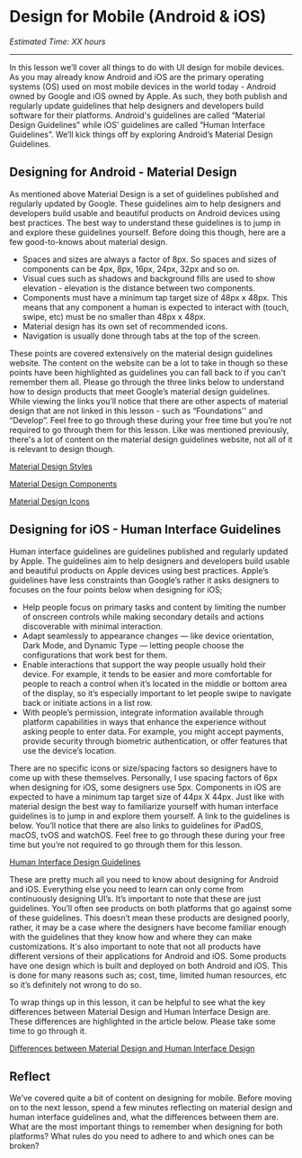 # Design for Mobile (Android & iOS)
*Estimated Time: XX hours*

---

In this lesson we’ll cover all things to do with UI design for mobile devices. As you may already know Android and iOS are the primary operating systems (OS) used on most mobile devices in the world today - Android owned by Google and iOS owned by Apple. As such, they both publish and regularly update guidelines that help designers and developers build software for their platforms. Android's guidelines are called “Material Design Guidelines” while iOS’ guidelines are called “Human Interface Guidelines”. We’ll kick things off by exploring Android’s Material Design Guidelines. 


## Designing for Android - Material Design
As mentioned above Material Design is a set of guidelines published and regularly updated by Google. These guidelines aim to help designers and developers build usable and beautiful products on Android devices using best practices. The best way to understand these guidelines is to jump in and explore these guidelines yourself. Before doing this though, here are a few good-to-knows about material design.

- Spaces and sizes are always a factor of 8px. So spaces and sizes of components can be 4px, 8px, 16px, 24px, 32px and so on.
- Visual cues such as shadows and background fills are used to show elevation - elevation is the distance between two components.  
- Components must have a minimum tap target size of 48px x 48px. This means that any component a human is expected to interact with (touch, swipe, etc) must be no smaller than 48px x 48px.
- Material design has its own set of recommended icons.
- Navigation is usually done through tabs at the top of the screen.

These points are covered extensively on the material design guidelines website. The content on the website can be a lot to take in though so these points have been highlighted as guidelines you can fall back to if you can't remember them all. Please go through the three links below to understand how to design products that meet Google’s material design guidelines. While viewing the links you’ll notice that there are other aspects of material design that are not linked in this lesson - such as “Foundations'' and “Develop”. Feel free to go through these during your free time but you’re not required to go through them for this lesson. Like was mentioned previously, there's a lot of content on the material design guidelines website, not all of it is relevant to design though. 

[Material Design Styles](https://m3.material.io/styles)

[Material Design Components](https://m3.material.io/components)

[Material Design Icons](https://fonts.google.com/icons)


## Designing for iOS - Human Interface Guidelines
Human interface guidelines are guidelines published and regularly updated by Apple. The guidelines aim to help designers and developers build usable and beautiful products on Apple devices using best practices. Apple’s guidelines have less constraints than Google’s rather it asks designers to focuses on the four points below when designing for iOS;

- Help people focus on primary tasks and content by limiting the number of onscreen controls while making secondary details and actions discoverable with minimal interaction.
- Adapt seamlessly to appearance changes — like device orientation, Dark Mode, and Dynamic Type — letting people choose the configurations that work best for them.
- Enable interactions that support the way people usually hold their device. For example, it tends to be easier and more comfortable for people to reach a control when it’s located in the middle or bottom area of the display, so it’s especially important to let people swipe to navigate back or initiate actions in a list row.
- With people’s permission, integrate information available through platform capabilities in ways that enhance the experience without asking people to enter data. For example, you might accept payments, provide security through biometric authentication, or offer features that use the device’s location.

There are no specific icons or size/spacing factors so designers have to come up with these themselves. Personally, I use spacing factors of 6px when designing for iOS, some designers use 5px. Components in iOS are expected to have a minimum tap target size of 44px X 44px. 
Just like with material design the best way to familiarize yourself with human interface guidelines is to jump in and explore them yourself. A link to the guidelines is below. You’ll notice that there are also links to guidelines for iPadOS, macOS, tvOS and watchOS. Feel free to go through these during your free time but you’re not required to go through them for this lesson. 

[Human Interface Design Guidelines](https://developer.apple.com/design/human-interface-guidelines/platforms/designing-for-ios/)

These are pretty much all you need to know about designing for Android and iOS. Everything else you need to learn can only come from continuously designing UI’s. It’s important to note that these are just guidelines. You’ll often see products on both platforms that go against some of these guidelines. This doesn’t mean these products are designed poorly, rather, it may be a case where the designers have become familiar enough with the guidelines that they know how and where they can make customizations. It's also important to note that not all products have different versions of their applications for Android and iOS. Some products have one design which is built and deployed on both Android and iOS. This is done for many reasons such as; cost, time, limited human resources, etc so it’s definitely not wrong to do so. 


To wrap things up in this lesson, it can be helpful to see what the key differences between Material Design and Human Interface Design are. These differences are highlighted in the article below. Please take some time to go through it.


[Differences between Material Design and Human Interface Design ](https://www.learnui.design/blog/ios-vs-android-app-ui-design-complete-guide.html)


## Reflect
We’ve covered quite a bit of content on designing for mobile. Before moving on to the next lesson, spend a few minutes reflecting on material design and human interface guidelines and, what the differences between them are. What are the most important things to remember when designing for both platforms? What rules do you need to adhere to and which ones can be broken?









